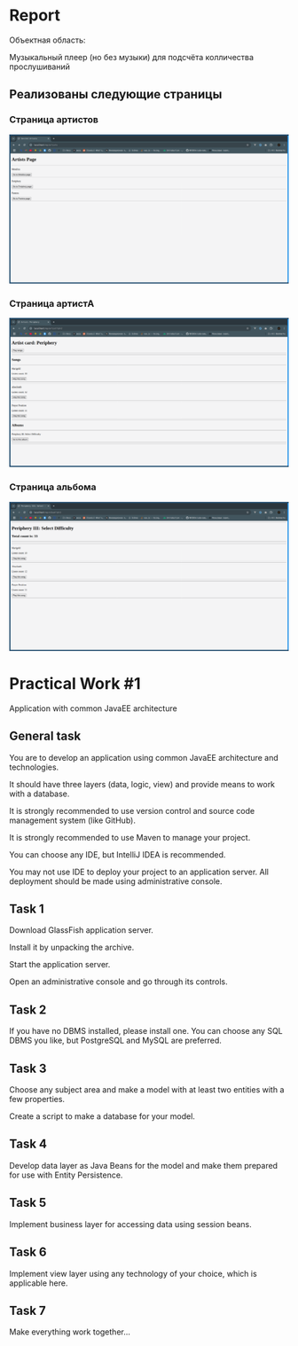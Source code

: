 # Report

Объектная область:

Музыкальный плеер (но без музыки) для подсчёта колличества прослушиваний

## Реализованы следующие страницы
### Страница артистов
![Страница артистов](report_assets/artists_page.png)
### Страница артистА
![Страница артиста](report_assets/artist_page.png)
### Страница альбома
![Страница артиста](report_assets/album_page.png)

# Practical Work #1

Application with common JavaEE architecture

## General task

You are to develop an application using common JavaEE architecture and technologies. 

It should have three layers (data, logic, view) and provide means to work with a database.

It is strongly recommended to use version control and source code management system (like GitHub).

It is strongly recommended to use Maven to manage your project.

You can choose any IDE, but IntelliJ IDEA is recommended.

You may not use IDE to deploy your project to an application server. All deployment should be made using administrative console.

## Task 1

Download GlassFish application server.

Install it by unpacking the archive.

Start the application server.

Open an administrative console and go through its controls.

## Task 2

If you have no DBMS installed, please install one. You can choose any SQL DBMS you like, but PostgreSQL and MySQL are preferred.

## Task 3

Choose any subject area and make a model with at least two entities with a few properties.

Create a script to make a database for your model.

## Task 4

Develop data layer as Java Beans for the model and make them prepared for use with Entity Persistence.

## Task 5

Implement business layer for accessing data using session beans.

## Task 6

Implement view layer using any technology of your choice, which is applicable here.

## Task 7

Make everything work together…
